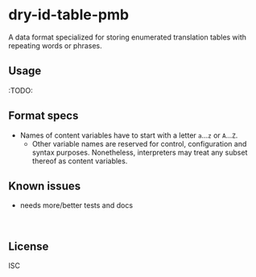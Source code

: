 ﻿
<!--#echo json="package.json" key="name" underline="=" -->
dry-id-table-pmb
================
<!--/#echo -->

<!--#echo json="package.json" key="description" -->
A data format specialized for storing enumerated translation tables with
repeating words or phrases.
<!--/#echo -->



Usage
-----

:TODO:



<!--#toc stop="scan" -->



Format specs
------------

* Names of content variables have to start with a letter `a`…`z` or `A`…`Z`.
  * Other variable names are reserved for control, configuration and syntax
    purposes.
    Nonetheless, interpreters may treat any subset thereof as content
    variables.




Known issues
------------

* needs more/better tests and docs




&nbsp;


License
-------
<!--#echo json="package.json" key=".license" -->
ISC
<!--/#echo -->

